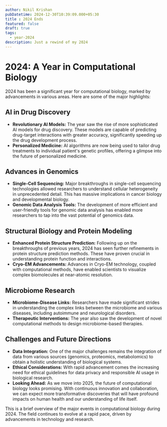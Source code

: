 ```yaml
---
author: Nikil Krishan
pubDatetime: 2024-12-30T10:39:09.000+05:30
title : 2024 Ends
featured: false
draft: true
tags:
  - year-2024
description: Just a rewind of my 2024
---
```


# 2024: A Year in Computational Biology

2024 has been a significant year for computational biology, marked by advancements in various areas. Here are some of the major highlights:

## AI in Drug Discovery

-   **Revolutionary AI Models:** The year saw the rise of more sophisticated AI models for drug discovery. These models are capable of predicting drug-target interactions with greater accuracy, significantly speeding up the drug development process.
-   **Personalized Medicine:** AI algorithms are now being used to tailor drug treatments to individual patient's genetic profiles, offering a glimpse into the future of personalized medicine.

## Advances in Genomics

-   **Single-Cell Sequencing:** Major breakthroughs in single-cell sequencing technologies allowed researchers to understand cellular heterogeneity in unprecedented detail. This has massive implications in cancer biology and developmental biology.
-  **Genomic Data Analysis Tools:** The development of more efficient and user-friendly tools for genomic data analysis has enabled more researchers to tap into the vast potential of genomics data.

## Structural Biology and Protein Modeling

-   **Enhanced Protein Structure Prediction:** Following up on the breakthroughs of previous years, 2024 has seen further refinements in protein structure prediction methods. These have proven crucial in understanding protein function and interactions.
-   **Cryo-EM Advancements:** Advances in Cryo-EM technology, coupled with computational methods, have enabled scientists to visualize complex biomolecules at near-atomic resolution.

## Microbiome Research

-   **Microbiome-Disease Links:** Researchers have made significant strides in understanding the complex links between the microbiome and various diseases, including autoimmune and neurological disorders.
-   **Therapeutic Interventions:** The year also saw the development of novel computational methods to design microbiome-based therapies.

## Challenges and Future Directions

-  **Data Integration:** One of the major challenges remains the integration of data from various sources (genomics, proteomics, metabolomics) to obtain a holistic understanding of biological systems.
- **Ethical Considerations:** With rapid advancement comes the increasing need for ethical guidelines for data privacy and responsible AI usage in biological research.
-   **Looking Ahead:** As we move into 2025, the future of computational biology looks promising. With continuous innovation and collaboration, we can expect more transformative discoveries that will have profound impacts on human health and our understanding of life itself.

This is a brief overview of the major events in computational biology during 2024. The field continues to evolve at a rapid pace, driven by advancements in technology and research.
